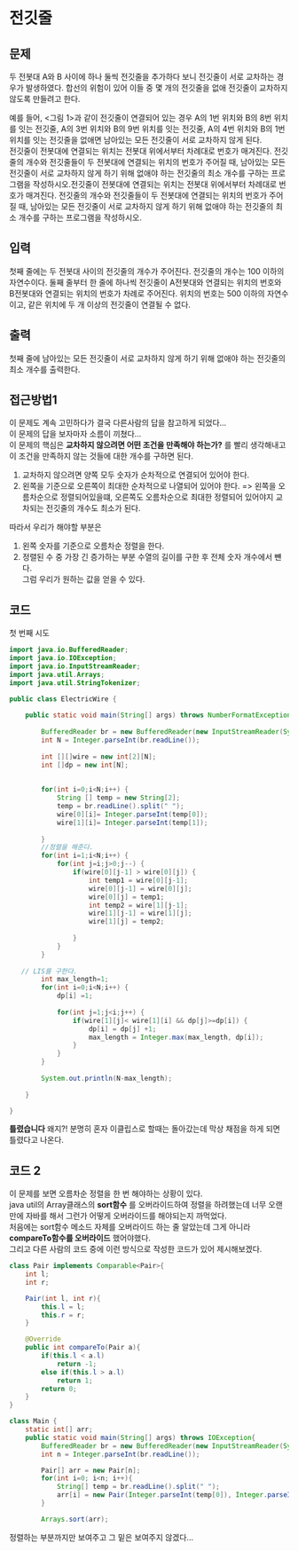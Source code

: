 # 전깃줄
## 문제
두 전봇대 A와 B 사이에 하나 둘씩 전깃줄을 추가하다 보니 전깃줄이 서로 교차하는 경우가 발생하였다. 합선의 위험이 있어 이들 중 몇 개의 전깃줄을 없애 전깃줄이 교차하지 않도록 만들려고 한다.

예를 들어, <그림 1>과 같이 전깃줄이 연결되어 있는 경우 A의 1번 위치와 B의 8번 위치를 잇는 전깃줄, A의 3번 위치와 B의 9번 위치를 잇는 전깃줄, A의 4번 위치와 B의 1번 위치를 잇는 전깃줄을 없애면 남아있는 모든 전깃줄이 서로 교차하지 않게 된다.   
전깃줄이 전봇대에 연결되는 위치는 전봇대 위에서부터 차례대로 번호가 매겨진다. 전깃줄의 개수와 전깃줄들이 두 전봇대에 연결되는 위치의 번호가 주어질 때, 남아있는 모든 전깃줄이 서로 교차하지 않게 하기 위해 없애야 하는 전깃줄의 최소 개수를 구하는 프로그램을 작성하시오.전깃줄이 전봇대에 연결되는 위치는 전봇대 위에서부터 차례대로 번호가 매겨진다. 전깃줄의 개수와 전깃줄들이 두 전봇대에 연결되는 위치의 번호가 주어질 때, 남아있는 모든 전깃줄이 서로 교차하지 않게 하기 위해 없애야 하는 전깃줄의 최소 개수를 구하는 프로그램을 작성하시오.

## 입력
첫째 줄에는 두 전봇대 사이의 전깃줄의 개수가 주어진다. 전깃줄의 개수는 100 이하의 자연수이다. 둘째 줄부터 한 줄에 하나씩 전깃줄이 A전봇대와 연결되는 위치의 번호와 B전봇대와 연결되는 위치의 번호가 차례로 주어진다. 위치의 번호는 500 이하의 자연수이고, 같은 위치에 두 개 이상의 전깃줄이 연결될 수 없다.

## 출력
첫째 줄에 남아있는 모든 전깃줄이 서로 교차하지 않게 하기 위해 없애야 하는 전깃줄의 최소 개수를 출력한다.

## 접근방법1 
이 문제도 계속 고민하다가 결국 다른사람의 답을 참고하게 되었다...    
이 문제의 답을 보자마자 소름이 끼쳤다...    
이 문제의 핵심은 __교차하지 않으려면 어떤 조건을 만족해야 하는가?__  를 빨리 생각해내고 이 조건을 만족하지 않는 것들에 대한 개수를 구하면 된다.    
1. 교차하지 않으려면 양쪽 모두 숫자가 순차적으로 연결되어 있어야 한다.   
2. 왼쪽을 기준으로 오른쪽이 최대한 순차적으로 나열되어 있어야 한다. => 왼쪽을 오름차순으로 정렬되어있을떄, 오른쪽도 오름차순으로 최대한 정렬되어 있어야지 교차되는 전깃줄의 개수도 최소가 된다.     

따라서 우리가 해야할 부분은    
1. 왼쪽 숫자를 기준으로 오름차순 정렬을 한다.   
2. 정렬된 수 중 가장 긴 증가하는 부분 수열의 길이를 구한 후 전체 숫자 개수에서 뺸다.   
그럼 우리가 원하는 값을 얻을 수 있다.   

## 코드
첫 번째 시도   
```java
import java.io.BufferedReader;
import java.io.IOException;
import java.io.InputStreamReader;
import java.util.Arrays;
import java.util.StringTokenizer;

public class ElectricWire {
	
	public static void main(String[] args) throws NumberFormatException, IOException {
		
		BufferedReader br = new BufferedReader(new InputStreamReader(System.in));
		int N = Integer.parseInt(br.readLine());
		
		int [][]wire = new int[2][N];
		int []dp = new int[N];
		
		
		for(int i=0;i<N;i++) {
			String [] temp = new String[2];
			temp = br.readLine().split(" ");
			wire[0][i]= Integer.parseInt(temp[0]);
			wire[1][i]= Integer.parseInt(temp[1]);
		
		}
		//정렬을 해준다.
		for(int i=1;i<N;i++) {
			for(int j=i;j>0;j--) {
				if(wire[0][j-1] > wire[0][j]) {
					int temp1 = wire[0][j-1];
					wire[0][j-1] = wire[0][j];
					wire[0][j] = temp1;
					int temp2 = wire[1][j-1];
					wire[1][j-1] = wire[1][j];
					wire[1][j] = temp2;
					
				}
			}
		}
		
   // LIS를 구한다.   
		int max_length=1; 
		for(int i=0;i<N;i++) {
			dp[i] =1;
		
			for(int j=1;j<i;j++) {
				if(wire[1][j]< wire[1][i] && dp[j]>=dp[i]) {
					dp[i] = dp[j] +1;
					max_length = Integer.max(max_length, dp[i]);
				}
			}
		}
		
		System.out.println(N-max_length);
		
	}

}

```
__틀렸습니다__ 
왜지?! 분명히 혼자 이클립스로 할때는 돌아갔는데 막상 채점을 하게 되면 틀렸다고 나온다.    

## 코드 2
이 문제를 보면 오름차순 정렬을 한 번 해야하는 상황이 있다.   
java util의 Array클래스의 __sort함수__ 를 오버라이드하여 정렬을 하려했는데 너무 오랜만에 자바를 해서 그런가 어떻게 오버라이드를 해야되는지 까먹었다.   
처음에는 sort함수 메소드 자체를 오버라이드 하는 줄 알았는데 그게 아니라 __compareTo함수를 오버라이드__ 했어야했다.    
그리고 다른 사람의 코드 중에 이런 방식으로 작성한 코드가 있어 제시해보겠다.   
``` java
class Pair implements Comparable<Pair>{
	int l;
	int r;

	Pair(int l, int r){
		this.l = l;
		this.r = r;
	}

	@Override
	public int compareTo(Pair a){
		if(this.l < a.l)
			return -1;
		else if(this.l > a.l)
			return 1;
		return 0;
	}
}

class Main {
	static int[] arr;
	public static void main(String[] args) throws IOException{
		BufferedReader br = new BufferedReader(new InputStreamReader(System.in));
		int n = Integer.parseInt(br.readLine());

		Pair[] arr = new Pair[n];
		for(int i=0; i<n; i++){
			String[] temp = br.readLine().split(" ");
			arr[i] = new Pair(Integer.parseInt(temp[0]), Integer.parseInt(temp[1]));
		}

		Arrays.sort(arr);
```

정렬하는 부분까지만 보여주고 그 밑은 보여주지 않겠다...  


